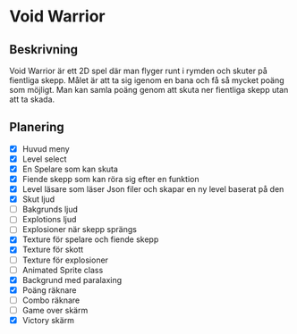 # Void Warrior

## Beskrivning

Void Warrior är ett 2D spel där man flyger runt i rymden och skuter på fientliga skepp.
Målet är att ta sig igenom en bana och få så mycket poäng som möjligt.
Man kan samla poäng genom att skuta ner fientliga skepp utan att ta skada.

## Planering

- [x] Huvud meny
- [x] Level select
- [x] En Spelare som kan skuta
- [x] Fiende skepp som kan röra sig efter en funktion
- [x] Level läsare som läser Json filer och skapar en ny level baserat på den
- [x] Skut ljud
- [ ] Bakgrunds ljud
- [ ] Explotions ljud
- [ ] Explosioner när skepp sprängs
- [x] Texture för spelare och fiende skepp
- [x] Texture för skott
- [ ] Texture för explosioner
- [ ] Animated Sprite class
- [x] Backgrund med paralaxing
- [x] Poäng räknare
- [ ] Combo räknare
- [ ] Game over skärm
- [x] Victory skärm
